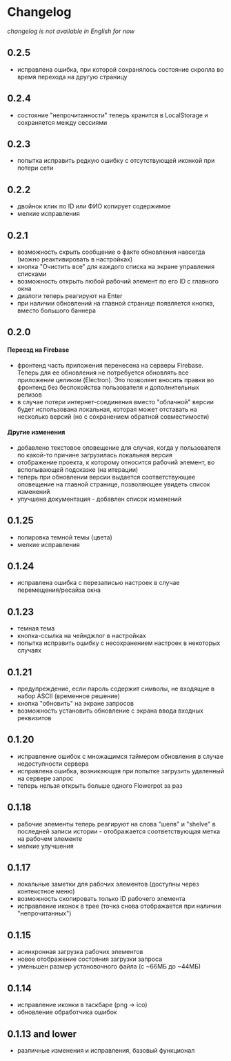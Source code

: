 # Changelog

_changelog is not available in English for now_

## 0.2.5

- исправлена ошибка, при которой сохранялось состояние скролла во время перехода на другую страницу

## 0.2.4

- состояние "непрочитанности" теперь хранится в LocalStorage и сохраняется между сессиями

## 0.2.3

- попытка исправить редкую ошибку с отсутствующей иконкой при потери сети

## 0.2.2

- двойнок клик по ID или ФИО копирует содержимое
- мелкие исправления

## 0.2.1

- возможность скрыть сообщение о факте обновления навсегда (можно реактивировать в настройках)
- кнопка "Очистить все" для каждого списка на экране управления списками
- возможность открыть любой рабочий элемент по его ID с главного окна
- диалоги теперь реагируют на Enter
- при наличии обновлений на главной странице появляется кнопка, вместо большого баннера

## 0.2.0

#### Переезд на Firebase
- фронтенд часть приложения перенесена на серверы Firebase. Теперь для ее обновления не потребуется обновлять все приложение целиком (Electron). Это позволяет вносить правки во фронтенд без беспокойства пользователя и дополнительных релизов
- в случае потери интернет-соединения вместо "облачной" версии будет использована локальная, которая может отставать на несколько версий (но с сохранением обратной совместимости)

#### Другие изменения
- добавлено текстовое оповещение для случая, когда у пользователя по какой-то причине загрузилась локальная версия
- отображение проекта, к которому относится рабочий элемент, во всполывающей подсказке (на итерации)
- теперь при обновлении версии выдается соответствующее оповещение на главной странице, позволяющее увидеть список изменений
- улучшена документация - добавлен список изменений

## 0.1.25
- полировка темной темы (цвета)
- мелкие исправления

## 0.1.24
- исправлена ошибка с перезаписью настроек в случае перемещения/ресайза окна

## 0.1.23
- темная тема
- кнопка-ссылка на чейнджлог в настройках
- попытка исправить ошибку с несохранением настроек в некоторых случаях

## 0.1.21
- предупреждение, если пароль содержит символы, не входящие в набор ASCII (временное решение)
- кнопка "обновить" на экране запросов
- возможность установить обновление с экрана ввода входных реквизитов

## 0.1.20
- исправление ошибок с множащимся таймером обновления в случае недоступности сервера
- исправлена ошибка, возникающая при попытке загрузить удаленный на сервере запрос
- теперь нельзя открыть больше одного Flowerpot за раз

## 0.1.18
- рабочие элементы теперь реагируют на слова "шелв" и "shelve" в последней записи истории - отображается соответствующая метка на рабочем элементе
- мелкие улучшения

## 0.1.17
- локальные заметки для рабочих элементов (доступны через контекстное меню)
- возможность скопировать только ID рабочего элемента
- исправление иконок в трее (точка снова отображается при наличии "непрочитанных")

## 0.1.15
- асинхронная загрузка рабочих элементов
- новое отображение состояния загрузки запроса
- уменьшен размер установочного файла (с ~66МБ до ~44МБ)

## 0.1.14
- исправление иконки в таскбаре (png -> ico)
- обновление обработчика ошибок

## 0.1.13 and lower
- различные изменения и исправления, базовый функционал